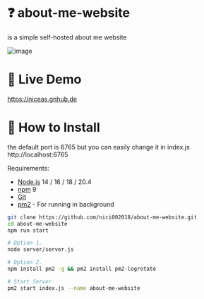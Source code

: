 # ❓ about-me-website
is a simple self-hosted about me website

![image](https://github.com/nici002018/about-me-website/assets/105665457/c737e349-1a2e-4dc0-b954-2cec117a4dc0)

# 🔎 Live Demo
https://niceas.gnhub.de

# 🔧 How to Install 

the default port is 6765 but you can easily change it in index.js
http://localhost:6765

Requirements:

- [Node.js](https://nodejs.org/en/download/) 14 / 16 / 18 / 20.4
- [npm](https://docs.npmjs.com/cli/) 9
- [Git](https://git-scm.com/downloads)
- [pm2](https://pm2.keymetrics.io/) - For running in background

```bash
git clone https://github.com/nici002018/about-me-website.git
cd about-me-website
npm run start

# Option 1.
node server/server.js

# Option 2.
npm install pm2 -g && pm2 install pm2-logrotate

# Start Server
pm2 start index.js --name about-me-website
```
